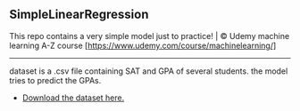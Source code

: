 ## SimpleLinearRegression
This repo contains a very simple model just to practice!  |  © Udemy machine learning A-Z course [https://www.udemy.com/course/machinelearning/]
_____________________________________________________________________________________________________
dataset is a .csv file containing SAT and GPA of several students. the model tries to predict the GPAs.
* [Download the dataset here.](https://www.kaggle.com/luddarell/101-simple-linear-regressioncsv/activity) 
